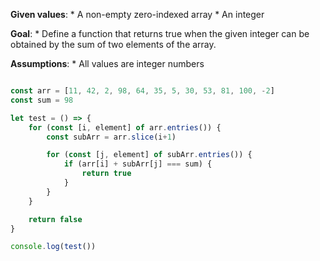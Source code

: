 **Given values**:
    * A non-empty zero-indexed array
    * An integer

**Goal**:
    * Define a function that returns true when the given integer can be obtained by the sum of two elements of the array.

**Assumptions**:
    * All values are integer numbers

```javascript

const arr = [11, 42, 2, 98, 64, 35, 5, 30, 53, 81, 100, -2]
const sum = 98

let test = () => {
    for (const [i, element] of arr.entries()) {
        const subArr = arr.slice(i+1)

        for (const [j, element] of subArr.entries()) {
            if (arr[i] + subArr[j] === sum) {
                return true
            }
        }
    }

    return false
}

console.log(test())

```